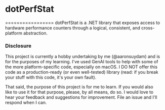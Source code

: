 # dotPerfStat
=================
dotPerfStat is a .NET library that exposes access to hardware performance counters through a logical, consistent, and cross-platform abstraction.

### Disclosure
This project is currently a hobby undertaking by me (@aaronsuydam) and is for the purposes of my learning. I've used GenAI tools to help with some of the more platform-specific code, especially on macOS. I DO NOT offer this code as a production-ready (or even well-tested) library (read: if you break your stuff with this code, it's your own fault). 

That said, the purpose of this project is for me to learn. If you would also like to use it for that purpose, please, by all means, do so. I would love to hear your feedback and suggestions for improvement. File an issue and I'll respond when I can.